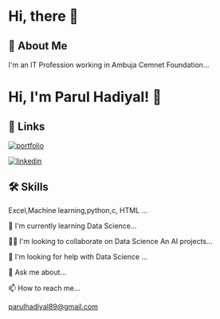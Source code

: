 
# Hi, there 👋
## 🚀 About Me
I'm an IT Profession working in Ambuja Cemnet Foundation...
# Hi, I'm Parul Hadiyal! 👋

## 🔗 Links
[![portfolio](https://img.shields.io/badge/my_portfolio-000?style=for-the-badge&logo=ko-fi&logoColor=white)](https://katherineoelsner.com/)

[![linkedin](https://img.shields.io/badge/linkedin-0A66C2?style=for-the-badge&logo=linkedin&logoColor=white)](https://www.linkedin.com/in/parul-hadiyal-3103492a7/)




## 🛠 Skills
Excel,Machine learning,python,c, HTML ...

🧠 I'm currently learning Data Science...

👯‍♀️ I'm looking to collaborate on Data Science An AI projects...

🤔 I'm looking for help with Data Science ...

💬 Ask me about...

📫 How to reach me...

parulhadiyal89@gmail.com
<!---
parulhadiyal/parulhadiyal is a ✨ special ✨ repository because its `README.md` (this file) appears on your GitHub profile.
You can click the Preview link to take a look at your changes.
--->
